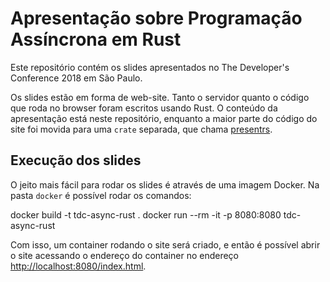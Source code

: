 # Apresentação sobre Programação Assíncrona em Rust

Este repositório contém os slides apresentados no The Developer's Conference
2018 em São Paulo.

Os slides estão em forma de web-site. Tanto o servidor quanto o código que roda
no browser foram escritos usando Rust. O conteúdo da apresentação está neste
repositório, enquanto a maior parte do código do site foi movida para uma
`crate` separada, que chama [presentrs].

[presentrs]: https://github.com/jvff/presentrs

## Execução dos slides

O jeito mais fácil para rodar os slides é através de uma imagem Docker. Na pasta
`docker` é possível rodar os comandos:

docker build -t tdc-async-rust .
docker run --rm -it -p 8080:8080 tdc-async-rust

Com isso, um container rodando o site será criado, e então é possível abrir o
site acessando o endereço do container no endereço
[http://localhost:8080/index.html].

[http://localhost:8080/index.html]: http://localhost:8080/index.html
